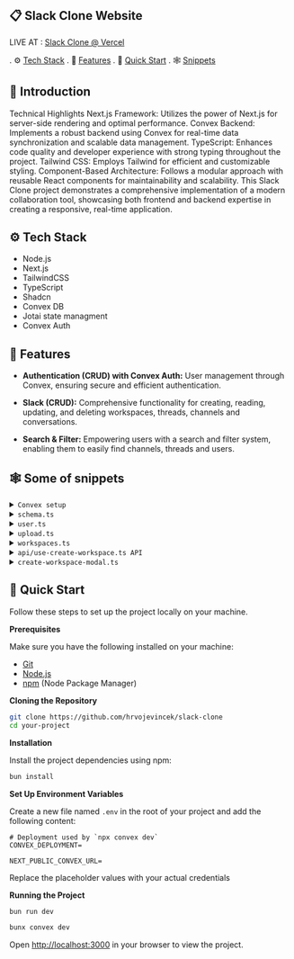 ## 📋 <a name="table">Slack Clone Website</a>

LIVE AT : [Slack Clone @ Vercel](https://slack-clone-iota-three.vercel.app/)

. ⚙️ [Tech Stack](#tech-stack)
. 🔋 [Features](#features)
. 🤸 [Quick Start](#quick-start)
. 🕸️ [Snippets](#snippets)

## <a name="introduction">🤖 Introduction</a>

Technical Highlights
Next.js Framework: Utilizes the power of Next.js for server-side rendering and optimal performance.
Convex Backend: Implements a robust backend using Convex for real-time data synchronization and scalable data management.
TypeScript: Enhances code quality and developer experience with strong typing throughout the project.
Tailwind CSS: Employs Tailwind for efficient and customizable styling.
Component-Based Architecture: Follows a modular approach with reusable React components for maintainability and scalability.
This Slack Clone project demonstrates a comprehensive implementation of a modern collaboration tool, showcasing both frontend and backend expertise in creating a responsive, real-time application.

## <a name="tech-stack">⚙️ Tech Stack</a>

- Node.js
- Next.js
- TailwindCSS
- TypeScript
- Shadcn
- Convex DB
- Jotai state managment
- Convex Auth

## <a name="features">🔋 Features</a>

- **Authentication (CRUD) with Convex Auth:** User management through Convex, ensuring secure and efficient authentication.

- **Slack (CRUD):** Comprehensive functionality for creating, reading, updating, and deleting workspaces, threads, channels and conversations.

- **Search & Filter:** Empowering users with a search and filter system, enabling them to easily find channels, threads and users.

## <a name="snippets">🕸️ Some of snippets</a>


<details>
<summary><code>Convex setup</code></summary>

```typescript
convex/auth.ts

import GitHub from "@auth/core/providers/github";
import Google from "@auth/core/providers/google";
import { convexAuth } from "@convex-dev/auth/server";
import { Password } from "@convex-dev/auth/providers/Password";
import { DataModel } from "./_generated/dataModel";

const CustomPassword = Password<DataModel>({
  profile(params) {
    return {
      email: params.email as string,
      name: params.name as string,
    };
  },
});

export const { auth, signIn, signOut, store } = convexAuth({
  providers: [GitHub, Google, CustomPassword],
});

- NextJS/convex Middleware -

import {
  convexAuthNextjsMiddleware,
  createRouteMatcher,
  isAuthenticatedNextjs,
  nextjsMiddlewareRedirect,
} from "@convex-dev/auth/nextjs/server";

const isPublicPage = createRouteMatcher(["/auth"]);

export default convexAuthNextjsMiddleware((request) => {
  if (!isPublicPage(request) && !isAuthenticatedNextjs()) {
    return nextjsMiddlewareRedirect(request, "/auth");
  }

  if (isPublicPage(request) && isAuthenticatedNextjs()) {
    return nextjsMiddlewareRedirect(request, "/");
  }
});

export const config = {
  // The following matcher runs middleware on all routes
  // except static assets.
  matcher: ["/((?!.*\\..*|_next).*)", "/", "/(api|trpc)(.*)"],
};


```

</details>

<details>
<summary><code>schema.ts</code></summary>

```typescript
import { authTables } from "@convex-dev/auth/server";
import { defineSchema, defineTable } from "convex/server";
import { v } from "convex/values";

const schema = defineSchema({
  ...authTables,
  workspaces: defineTable({
    name: v.string(),
    userId: v.id("users"),
    joinCode: v.string(),
  }),
  members: defineTable({
    workspaceId: v.id("workspaces"),
    userId: v.id("users"),
    role: v.union(v.literal("admin"), v.literal("member")),
  })
    .index("by_user_id", ["userId"])
    .index("by_workspace_id", ["workspaceId"])
    .index("by_workspace_id_user_id", ["workspaceId", "userId"]),
  channels: defineTable({
    workspaceId: v.id("workspaces"),
    name: v.string(),
  }).index("by_workspace_id", ["workspaceId"]),
  conversations: defineTable({
    workspaceId: v.id("workspaces"),
    memberOneId: v.id("members"),
    memberTwoId: v.id("members"),
  }).index("by_workspace_id", ["workspaceId"]),
  messages: defineTable({
    body: v.string(),
    image: v.optional(v.id("_storage")),
    memberId: v.id("members"),
    workspaceId: v.id("workspaces"),
    channelId: v.optional(v.id("channels")),
    parentMessageId: v.optional(v.id("messages")),
    updatedAt: v.optional(v.number()),
    conversationId: v.optional(v.id("conversations")),
  })
    .index("by_workspace_id", ["workspaceId"])
    .index("by_member_id", ["memberId"])
    .index("by_channel_id", ["channelId"])
    .index("by_conversation_id", ["conversationId"])
    .index("by_parent_message_id", ["parentMessageId"])
    .index("by_channel_id_parent_message_id_conversation_id", [
      "channelId",
      "parentMessageId",
      "conversationId",
    ]),
  reactions: defineTable({
    value: v.string(),
    memberId: v.id("members"),
    messageId: v.id("messages"),
    workspaceId: v.id("workspaces"),
  })
    .index("by_workspace_id", ["workspaceId"])
    .index("by_message_id", ["messageId"])
    .index("by_member_id", ["memberId"]),
});

export default schema;


```

</details>

<details>
<summary><code>user.ts</code></summary>
  
```typescript
import { getAuthUserId } from "@convex-dev/auth/server";
import { query } from "./_generated/server";

export const currentUser = query({
  args: {},
  handler: async (ctx) => {
    const userId = await getAuthUserId(ctx);
    if (userId === null) {
      return null;
    }
    return await ctx.db.get(userId);
  },
});


````

</details>

<details>
<summary><code>upload.ts</code></summary>

```typescript
import { mutation } from "./_generated/server";

export const generateUploadUrl = mutation(async (ctx) => {
  return await ctx.storage.generateUploadUrl();
});

````

</details>

<details>
<summary><code>workspaces.ts</code></summary>

```typescript
import { v } from "convex/values";
import { mutation, query } from "./_generated/server";
import { getAuthUserId } from "@convex-dev/auth/server";

const generateCode = () => {
  const code = Array.from(
    { length: 6 },
    () => "0123456789abcdefghijklmnopqrstuvwxyz"[Math.floor(Math.random() * 36)]
  ).join("");
  return code;
};

// return all workspaces
export const get = query({
  args: {},
  handler: async (ctx) => {
    const userId = await getAuthUserId(ctx);
    if (!userId) {
      return [];
    }

    const members = await ctx.db
      .query("members")
      .withIndex("by_user_id", (q) => q.eq("userId", userId))
      .collect();

    const workspaceIds = members.map((member) => member.workspaceId);

    const workspaces = [];

    for (const workspaceId of workspaceIds) {
      const workspace = await ctx.db.get(workspaceId);
      if (workspace) {
        workspaces.push(workspace);
      }
    }

    return workspaces;
  },
});

export const create = mutation({
  args: {
    name: v.string(),
  },
  handler: async (ctx, args) => {
    const userId = await getAuthUserId(ctx);

    if (!userId) {
      throw new Error("Unauthorized");
    }

    const joinCode = generateCode();

    const workspaceId = await ctx.db.insert("workspaces", {
      name: args.name,
      userId,
      joinCode,
    });

    await ctx.db.insert("members", {
      workspaceId,
      userId,
      role: "admin",
    });

    await ctx.db.insert("channels", {
      workspaceId,
      name: "general",
    });

    return workspaceId;
  },
});

export const getById = query({
  args: {
    workspaceId: v.id("workspaces"),
  },
  handler: async (ctx, args) => {
    const userId = await getAuthUserId(ctx);
    if (!userId) {
      throw new Error("Unauthorized");
    }

    const member = await ctx.db
      .query("members")
      .withIndex("by_workspace_id_user_id", (q) =>
        q.eq("workspaceId", args.workspaceId).eq("userId", userId)
      )
      .unique();

    if (!member) {
      return null;
    }

    return await ctx.db.get(args.workspaceId);
  },
});

export const update = mutation({
  args: {
    workspaceId: v.id("workspaces"),
    name: v.string(),
  },
  handler: async (ctx, args) => {
    const userId = await getAuthUserId(ctx);

    if (!userId) {
      throw new Error("Unauthorized");
    }

    const member = await ctx.db
      .query("members")
      .withIndex("by_workspace_id_user_id", (q) =>
        q.eq("workspaceId", args.workspaceId).eq("userId", userId)
      )
      .unique();

    if (!member || member.role !== "admin") {
      throw new Error("Unauthorized");
    }

    await ctx.db.patch(args.workspaceId, {
      name: args.name,
    });

    return args.workspaceId;
  },
});

export const remove = mutation({
  args: {
    workspaceId: v.id("workspaces"),
  },
  handler: async (ctx, args) => {
    const userId = await getAuthUserId(ctx);

    if (!userId) {
      throw new Error("Unauthorized");
    }

    const member = await ctx.db
      .query("members")
      .withIndex("by_workspace_id_user_id", (q) =>
        q.eq("workspaceId", args.workspaceId).eq("userId", userId)
      )
      .unique();

    if (!member || member.role !== "admin") {
      throw new Error("Unauthorized");
    }

    const [members, channels, conversations, messages, reactions] =
      await Promise.all([
        ctx.db
          .query("members")
          .withIndex("by_workspace_id", (q) =>
            q.eq("workspaceId", args.workspaceId)
          )
          .collect(),
        ctx.db
          .query("channels")
          .withIndex("by_workspace_id", (q) =>
            q.eq("workspaceId", args.workspaceId)
          )
          .collect(),
        ctx.db
          .query("conversations")
          .withIndex("by_workspace_id", (q) =>
            q.eq("workspaceId", args.workspaceId)
          )
          .collect(),
        ctx.db
          .query("messages")
          .withIndex("by_workspace_id", (q) =>
            q.eq("workspaceId", args.workspaceId)
          )
          .collect(),
        ctx.db
          .query("reactions")
          .withIndex("by_workspace_id", (q) =>
            q.eq("workspaceId", args.workspaceId)
          )
          .collect(),
      ]);

    for (const member of members) {
      await ctx.db.delete(member._id);
    }

    for (const channel of channels) {
      await ctx.db.delete(channel._id);
    }

    for (const conversation of conversations) {
      await ctx.db.delete(conversation._id);
    }
    for (const message of messages) {
      await ctx.db.delete(message._id);
    }
    for (const reaction of reactions) {
      await ctx.db.delete(reaction._id);
    }

    await ctx.db.delete(args.workspaceId);

    return args.workspaceId;
  },
});

export const newJoinCode = mutation({
  args: {
    workspaceId: v.id("workspaces"),
  },
  handler: async (ctx, args) => {
    const userId = await getAuthUserId(ctx);

    if (!userId) {
      throw new Error("Unauthorized");
    }

    const member = await ctx.db
      .query("members")
      .withIndex("by_workspace_id_user_id", (q) =>
        q.eq("workspaceId", args.workspaceId).eq("userId", userId)
      )
      .unique();

    if (!member || member.role !== "admin") {
      throw new Error("Unauthorized");
    }

    const joinCode = generateCode();

    await ctx.db.patch(args.workspaceId, {
      joinCode,
    });

    return args.workspaceId;
  },
});

export const join = mutation({
  args: {
    workspaceId: v.id("workspaces"),
    joinCode: v.string(),
  },
  handler: async (ctx, args) => {
    const userId = await getAuthUserId(ctx);

    if (!userId) {
      throw new Error("Unauthorized");
    }

    const workspace = await ctx.db.get(args.workspaceId);

    if (!workspace) {
      throw new Error("Workspace not found");
    }

    if (workspace.joinCode !== args.joinCode.toLowerCase()) {
      throw new Error("Invalid join code");
    }

    const existingMember = await ctx.db
      .query("members")
      .withIndex("by_workspace_id_user_id", (q) =>
        q.eq("workspaceId", args.workspaceId).eq("userId", userId)
      )
      .unique();

    if (existingMember) {
      throw new Error("You are already a member of this workspace");
    }

    await ctx.db.insert("members", {
      workspaceId: args.workspaceId,
      userId,
      role: "member",
    });

    return args.workspaceId;
  },
});

// get inforamtion withput authorization
export const getInfoById = query({
  args: {
    workspaceId: v.id("workspaces"),
  },
  handler: async (ctx, args) => {
    const userId = await getAuthUserId(ctx);

    if (!userId) {
      throw new Error("Unauthorized");
    }

    const member = await ctx.db
      .query("members")
      .withIndex("by_workspace_id_user_id", (q) =>
        q.eq("workspaceId", args.workspaceId).eq("userId", userId)
      )
      .unique();

    const workspace = await ctx.db.get(args.workspaceId);

    return {
      name: workspace?.name,
      isMember: !!member,
    };
  },
});

```

</details>

<details>
<summary><code>api/use-create-workspace.ts API</code></summary>

```typescript
import { useMutation } from "convex/react";
import { useCallback, useMemo, useState } from "react";
import { api } from "../../../../convex/_generated/api";
import { Id } from "../../../../convex/_generated/dataModel";

type RequestType = { name: string };
type ResponseType = Id<"workspaces"> | null;

type Options = {
  onSuccess?: (data: ResponseType) => void;
  onError?: (error: Error) => void;
  onSettled?: () => void;
  throwError?: boolean;
};

export const useCreateWorkspace = () => {
  const [data, setData] = useState<ResponseType>(null);
  const [error, setError] = useState<Error | null>(null);
  const [status, setStatus] = useState<
    "settled" | "pending" | "success" | "error" | null
  >(null);

  const isPending = useMemo(() => status === "pending", [status]);
  const isSuccess = useMemo(() => status === "success", [status]);
  const isError = useMemo(() => status === "error", [status]);
  const isSettled = useMemo(() => status !== null, [status]);

  const mutation = useMutation(api.workspaces.create);

  const mutate = useCallback(
    async (values: RequestType, options: Options) => {
      try {
        setData(null);
        setError(null);

        setStatus("pending");

        const response = await mutation(values);
        options?.onSuccess?.(response);
        return response;
      } catch (error) {
        setStatus("error");
        if (options?.throwError) {
          throw error;
        }
      } finally {
        setStatus("settled");
        options?.onSettled?.();
      }
    },
    [mutation]
  );
  return { mutate, data, error, isPending, isSuccess, isError, isSettled };
};

```

</details>

<details>
  
<summary><code>create-workspace-modal.ts</code></summary>

```typescript
import { Button } from "@/components/ui/button";
import {
  Dialog,
  DialogContent,
  DialogHeader,
  DialogTitle,
} from "@/components/ui/dialog";
import { useRouter } from "next/navigation";
import { Input } from "@/components/ui/input";
import { toast } from "sonner";

import { useCreateWorkspace } from "../api/use-create-workspace";
import { useCreateWorkspaceModal } from "../store/use-create-workspace-modal";
import { useState } from "react";

const CreateWorkspaceModal = () => {
  const [open, setOpen] = useCreateWorkspaceModal();
  const [name, setName] = useState("");
  const router = useRouter();
  const { mutate, isPending, isError, isSuccess } = useCreateWorkspace();

  const handleClose = () => {
    setOpen(false);
    setName("");
  };

  const handleSubmit = async (e: React.FormEvent<HTMLFormElement>) => {
    e.preventDefault();
    mutate(
      { name },
      {
        onSuccess(id) {
          router.push(`/workspace/${id}`);
          handleClose();
          toast.success("Workspace created successfully");
        },
      }
    );
  };

  return (
    <Dialog open={open} onOpenChange={handleClose}>
      <DialogContent>
        <DialogHeader>
          <DialogTitle>Add a workspace</DialogTitle>
        </DialogHeader>
        <form onSubmit={handleSubmit} className="space-y-4">
          <Input
            value={name}
            onChange={(e) => setName(e.target.value)}
            disabled={isPending}
            required
            autoFocus
            minLength={3}
            placeholder="Workspace name e.g. 'Work', 'Personal', 'Home'"
          />
          <div className="flex justify-end">
            <Button disabled={isPending} type="submit">
              Create
            </Button>
          </div>
        </form>
      </DialogContent>
    </Dialog>
  );
};

export default CreateWorkspaceModal;

```

</details>

## <a name="quick-start">🤸 Quick Start</a>

Follow these steps to set up the project locally on your machine.

**Prerequisites**

Make sure you have the following installed on your machine:

- [Git](https://git-scm.com/)
- [Node.js](https://nodejs.org/en)
- [npm](https://www.npmjs.com/) (Node Package Manager)

**Cloning the Repository**

```bash
git clone https://github.com/hrvojevincek/slack-clone
cd your-project
```

**Installation**

Install the project dependencies using npm:

```bash
bun install
```

**Set Up Environment Variables**

Create a new file named `.env` in the root of your project and add the following content:

```env
# Deployment used by `npx convex dev`
CONVEX_DEPLOYMENT=

NEXT_PUBLIC_CONVEX_URL=

```

Replace the placeholder values with your actual credentials

**Running the Project**

```bash for localhost
bun run dev
```

```bash for starting convex db
bunx convex dev
```

Open [http://localhost:3000](http://localhost:3000) in your browser to view the project.
